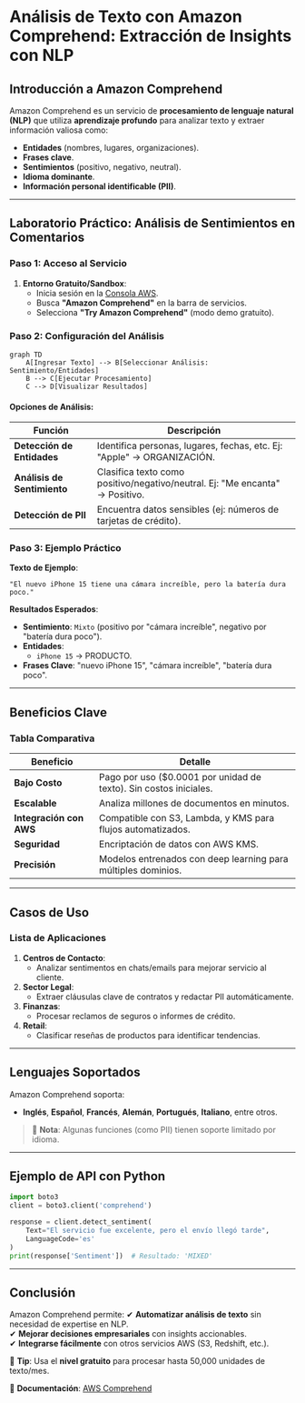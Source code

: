 # **Análisis de Texto con Amazon Comprehend: Extracción de Insights con NLP**

## **Introducción a Amazon Comprehend**
Amazon Comprehend es un servicio de **procesamiento de lenguaje natural (NLP)** que utiliza **aprendizaje profundo** para analizar texto y extraer información valiosa como:
- **Entidades** (nombres, lugares, organizaciones).  
- **Frases clave**.  
- **Sentimientos** (positivo, negativo, neutral).  
- **Idioma dominante**.  
- **Información personal identificable (PII)**.  

---

## **Laboratorio Práctico: Análisis de Sentimientos en Comentarios**
### **Paso 1: Acceso al Servicio**
1. **Entorno Gratuito/Sandbox**:
   - Inicia sesión en la [Consola AWS](https://aws.amazon.com/console/).
   - Busca **"Amazon Comprehend"** en la barra de servicios.
   - Selecciona **"Try Amazon Comprehend"** (modo demo gratuito).

### **Paso 2: Configuración del Análisis**
```mermaid
graph TD
    A[Ingresar Texto] --> B[Seleccionar Análisis: Sentimiento/Entidades]
    B --> C[Ejecutar Procesamiento]
    C --> D[Visualizar Resultados]
```

#### **Opciones de Análisis**:
| **Función**          | **Descripción**                                                                 |
|-----------------------|-------------------------------------------------------------------------------|
| **Detección de Entidades** | Identifica personas, lugares, fechas, etc. Ej: "Apple" → ORGANIZACIÓN.       |
| **Análisis de Sentimiento** | Clasifica texto como positivo/negativo/neutral. Ej: "Me encanta" → Positivo. |
| **Detección de PII**       | Encuentra datos sensibles (ej: números de tarjetas de crédito).              |

### **Paso 3: Ejemplo Práctico**
**Texto de Ejemplo**:
```plaintext
"El nuevo iPhone 15 tiene una cámara increíble, pero la batería dura poco."
```

**Resultados Esperados**:
- **Sentimiento**: `Mixto` (positivo por "cámara increíble", negativo por "batería dura poco").
- **Entidades**: 
  - `iPhone 15` → PRODUCTO.
- **Frases Clave**: "nuevo iPhone 15", "cámara increíble", "batería dura poco".

---

## **Beneficios Clave**
### **Tabla Comparativa**
| **Beneficio**               | **Detalle**                                                                 |
|-----------------------------|-----------------------------------------------------------------------------|
| **Bajo Costo**              | Pago por uso ($0.0001 por unidad de texto). Sin costos iniciales.           |
| **Escalable**               | Analiza millones de documentos en minutos.                                  |
| **Integración con AWS**     | Compatible con S3, Lambda, y KMS para flujos automatizados.                |
| **Seguridad**               | Encriptación de datos con AWS KMS.                                          |
| **Precisión**               | Modelos entrenados con deep learning para múltiples dominios.               |

---

## **Casos de Uso**
### **Lista de Aplicaciones**
1. **Centros de Contacto**:
   - Analizar sentimentos en chats/emails para mejorar servicio al cliente.
2. **Sector Legal**:
   - Extraer cláusulas clave de contratos y redactar PII automáticamente.
3. **Finanzas**:
   - Procesar reclamos de seguros o informes de crédito.
4. **Retail**:
   - Clasificar reseñas de productos para identificar tendencias.

---

## **Lenguajes Soportados**
Amazon Comprehend soporta:
- **Inglés**, **Español**, **Francés**, **Alemán**, **Portugués**, **Italiano**, entre otros.  
> 📌 **Nota**: Algunas funciones (como PII) tienen soporte limitado por idioma.

---

## **Ejemplo de API con Python**
```python
import boto3
client = boto3.client('comprehend')

response = client.detect_sentiment(
    Text="El servicio fue excelente, pero el envío llegó tarde",
    LanguageCode='es'
)
print(response['Sentiment'])  # Resultado: 'MIXED'
```

---

## **Conclusión**
Amazon Comprehend permite:
✔ **Automatizar análisis de texto** sin necesidad de expertise en NLP.  
✔ **Mejorar decisiones empresariales** con insights accionables.  
✔ **Integrarse fácilmente** con otros servicios AWS (S3, Redshift, etc.).  

📌 **Tip**: Usa el **nivel gratuito** para procesar hasta 50,000 unidades de texto/mes.  

🔗 **Documentación**: [AWS Comprehend](https://docs.aws.amazon.com/comprehend/latest/dg/what-is.html)  
